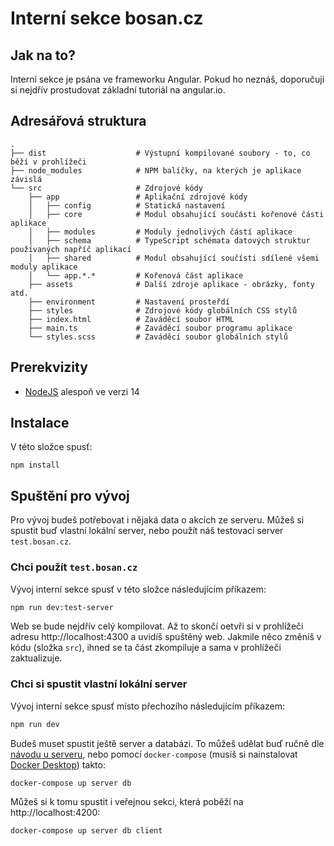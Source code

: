 # Interní sekce bosan.cz

## Jak na to?

Interní sekce je psána ve frameworku Angular. Pokud ho neznáš, doporučuji si nejdřív prostudovat základní tutoriál na angular.io.

## Adresářová struktura

    .
    ├── dist                    # Výstupní kompilované soubory - to, co běží v prohlížeči
    ├── node_modules            # NPM balíčky, na kterých je aplikace závislá
    └── src                     # Zdrojové kódy
        ├── app                 # Aplikační zdrojové kódy
        │   ├── config          # Statická nastavení
        │   ├── core            # Modul obsahující součásti kořenové části aplikace
        │   ├── modules         # Moduly jednolivých částí aplikace
        │   ├── schema          # TypeScript schémata datových struktur používaných napříč aplikací
        │   ├── shared          # Modul obsahující součísti sdílené všemi moduly aplikace
        │   └── app.*.*         # Kořenová část aplikace
        ├── assets              # Další zdroje aplikace - obrázky, fonty atd.
        ├── environment         # Nastavení prosteřdí
        ├── styles              # Zdrojové kódy globálních CSS stylů
        ├── index.html          # Zaváděcí soubor HTML
        ├── main.ts             # Zaváděcí soubor programu aplikace
        └── styles.scss         # Zaváděcí soubor globálních stylů

## Prerekvizity

 - [NodeJS](http://nodejs.org/) alespoň ve verzi 14

## Instalace

V této složce spusť:

```
npm install
```

## Spuštění pro vývoj

Pro vývoj budeš potřebovat i nějaká data o akcích ze serveru. Můžeš si spustit buď vlastní lokální server, nebo použít náš testovací server `test.bosan.cz`.

### Chci použít `test.bosan.cz`

Vývoj interní sekce spusť v této složce následujícím příkazem:

```sh
npm run dev:test-server
```

Web se bude nejdřív celý kompilovat. Až to skončí oetvři si v prohlížeči adresu http://localhost:4300 a uvidíš spuštěný web. Jakmile něco změníš v kódu (složka `src`), ihned se ta část zkompiluje a sama v prohlížeči zaktualizuje.

### Chci si spustit vlastní lokální server

Vývoj interní sekce spusť místo přechozího následujícím příkazem:

```sh
npm run dev
```

Budeš muset spustit ještě server a databázi. To můžeš udělat buď ručně dle [návodu u serveru](../server), nebo pomocí `docker-compose` (musíš si nainstalovat [Docker Desktop](https://www.docker.com/get-started)) takto:

```sh
docker-compose up server db
```

Můžeš si k tomu spustit i veřejnou sekci, která poběží na http://localhost:4200:

```sh
docker-compose up server db client
```